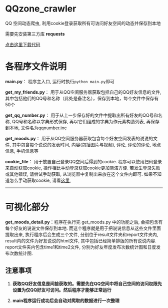 # QQzone_crawler
QQ 空间动态爬虫, 利用cookie登录获取所有可访问好友空间的动态并保存到本地

需要先安装第三方库 **requests** <br />

[点击这里下载代码](https://github.com/unoexp/QQzone_crawler/archive/refs/heads/master.zip)

# 各程序文件说明

**main.py**： 程序主入口, 运行时执行`python main.py`即可

**get_my_friends.py**： 用于从QQ空间服务器获取包括自己的QQ好友信息的文件, 其中包括他们的QQ号和名称（此处是备注名），保存到本地，每个文件中保存有50个

**get_qq_number.py**： 用于从上一步保存好的文件中提取出所有好友的QQ号和名称, QQ号和名称以字典形式保存, 再以它们组成的字典为作元素构造列表, 再保存到本地, 文件名为qqnumber.inc

**get_moods.py**： 用于从QQ空间服务器获取包含每个好友空间发表的说说的文件, 其中包含每个说说的发表时间, 内容(包括图片与视频), 评论, 评论的评论, 地点信息, 手机信息等

**cookie_file**： 用于放置自己登录QQ空间后得到的cookie. 程序可以使用扫码登录来自动获取cookie, 操作相比手动登录获取cookie更加简洁方便. 若发生登录失败或其他错误, 请尝试手动获取, 从浏览器中复制出来放在这个文件内即可. 如果不知道怎么手动获取cookie, 请看[这里](http://www.xjr7670.com/articles/how-to-get-qzone-cookie.html), 

---

# 可视化部分

**get_moods_detail.py**：程序在执行完 get_moods.py 中的功能之后, 会把包含有每个好友的说说文件保存到本地. 而这个程序就是用于把说说信息从这些文件里面提取出来, 执行程序后会生成三个文件, 分别位于result文件夹和report文件夹内, result内的文件为好友说说的html文件, 其中包括已经简单排版的所有说说内容. report文件夹内包含time1和time2文件, 分别为好友年度发布次数统计图和日度发布次数统计图.

## 注意事项

1. **获取QQ好友信息是间接获取的。需要先在QQ空间中将自己空间的访问权限先设置为仅QQ好友可访问。然后程序才能够正常运行**

2. **main程序运行成功后会自动对爬取的数据进行一次整理**
